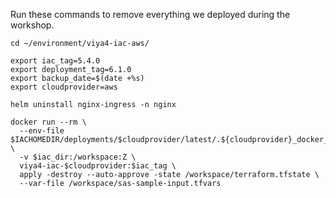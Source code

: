 Run these commands to remove everything we deployed during the workshop.

```shell
cd ~/environment/viya4-iac-aws/

export iac_tag=5.4.0
export deployment_tag=6.1.0
export backup_date=$(date +%s)
export cloudprovider=aws

helm uninstall nginx-ingress -n nginx

docker run --rm \
  --env-file $IACHOMEDIR/deployments/$cloudprovider/latest/.${cloudprovider}_docker_creds.env \
  -v $iac_dir:/workspace:Z \
  viya4-iac-$cloudprovider:$iac_tag \
  apply -destroy --auto-approve -state /workspace/terraform.tfstate \
  --var-file /workspace/sas-sample-input.tfvars
```